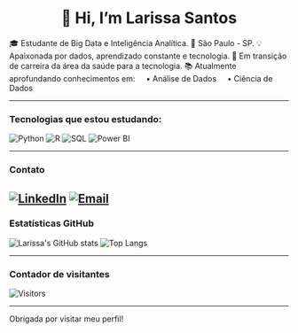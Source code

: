 <!---
Larissa-Dos/Larissa Dos Santos is a ✨ special ✨ repository because its `README.md` (this file) appears on your GitHub profile.
You can click the Preview link to take a look at your changes.
--->
<h1 align="center"> 👋 Hi, I’m Larissa Santos</h1>

🎓 Estudante de Big Data e Inteligência Analítica.
📍 São Paulo - SP.
💡 Apaixonada por dados, aprendizado constante e tecnologia.
🚀 Em transição de carreira da área da saúde para a tecnologia. 
📚 Atualmente aprofundando conhecimentos em: 
&nbsp;&nbsp;&nbsp;&nbsp;• Análise de Dados 
&nbsp;&nbsp;&nbsp;&nbsp;• Ciência de Dados 

---

### Tecnologias que estou estudando:
![Python](https://img.shields.io/badge/-Python-3776AB?style=for-the-badge&logo=python&logoColor=white)
![R](https://img.shields.io/badge/-R-276DC3?style=for-the-badge&logo=r&logoColor=white)
![SQL](https://img.shields.io/badge/-SQL-4479A1?style=for-the-badge&logo=postgresql&logoColor=white)
![Power BI](https://img.shields.io/badge/-PowerBI-F2C811?style=for-the-badge&logo=powerbi&logoColor=black)


---

### Contato
[![LinkedIn](https://img.shields.io/badge/-LinkedIn-0077B5?style=flat&logo=linkedin&logoColor=white)](http://www.linkedin.com/in/larissa-dos-santos-silva-11a285332)
[![Email](https://img.shields.io/badge/-Email-D14836?style=flat&logo=gmail&logoColor=white)](mailto:larissa.santos.silva9902@gmail.com) 
---

### Estatísticas GitHub

![Larissa's GitHub stats](https://github-readme-stats.vercel.app/api?username=Larissa-Dos&show_icons=true&theme=radical)
![Top Langs](https://github-readme-stats.vercel.app/api/top-langs/?username=Larissa-Dos&layout=compact&theme=radical)

---

### Contador de visitantes
![Visitors](https://komarev.com/ghpvc/?username=Larissa-Dos&color=green)

---

 Obrigada por visitar meu perfil!
